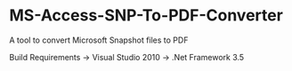 MS-Access-SNP-To-PDF-Converter
==============================

A tool to convert Microsoft Snapshot files to PDF

Build Requirements 
-> Visual Studio 2010
-> .Net Framework 3.5